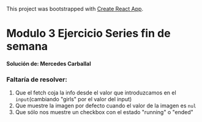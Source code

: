 This project was bootstrapped with [Create React App](https://github.com/facebook/create-react-app).

# Modulo 3 Ejercicio Series fin de semana

#### Solución de: Mercedes Carballal

### Faltaría de resolver:

1. Que el fetch coja la info desde el valor que introduzcamos en el `input`(cambiando "girls" por el valor del input)
2. Que muestre la imagen por defecto cuando el valor de la imagen es `nul`
3. Que sólo nos muestre un checkbox con el estado "running" o "ended"
